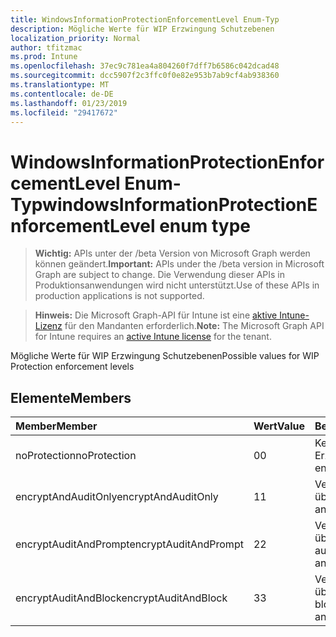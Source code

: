 ```yaml
---
title: WindowsInformationProtectionEnforcementLevel Enum-Typ
description: Mögliche Werte für WIP Erzwingung Schutzebenen
localization_priority: Normal
author: tfitzmac
ms.prod: Intune
ms.openlocfilehash: 37ec9c781ea4a804260f7dff7b6586c042dcad48
ms.sourcegitcommit: dcc5907f2c3ffc0f0e82e953b7ab9cf4ab938360
ms.translationtype: MT
ms.contentlocale: de-DE
ms.lasthandoff: 01/23/2019
ms.locfileid: "29417672"
---
```

# <a name="windowsinformationprotectionenforcementlevel-enum-type"></a><span data-ttu-id="71820-103">WindowsInformationProtectionEnforcementLevel Enum-Typ</span><span class="sxs-lookup"><span data-stu-id="71820-103">windowsInformationProtectionEnforcementLevel enum type</span></span>

> <span data-ttu-id="71820-104">**Wichtig:** APIs unter der /beta Version von Microsoft Graph werden können geändert.</span><span class="sxs-lookup"><span data-stu-id="71820-104">**Important:** APIs under the /beta version in Microsoft Graph are subject to change.</span></span> <span data-ttu-id="71820-105">Die Verwendung dieser APIs in Produktionsanwendungen wird nicht unterstützt.</span><span class="sxs-lookup"><span data-stu-id="71820-105">Use of these APIs in production applications is not supported.</span></span>

> <span data-ttu-id="71820-106">**Hinweis:** Die Microsoft Graph-API für Intune ist eine [aktive Intune-Lizenz](https://go.microsoft.com/fwlink/?linkid=839381) für den Mandanten erforderlich.</span><span class="sxs-lookup"><span data-stu-id="71820-106">**Note:** The Microsoft Graph API for Intune requires an [active Intune license](https://go.microsoft.com/fwlink/?linkid=839381) for the tenant.</span></span>

<span data-ttu-id="71820-107">Mögliche Werte für WIP Erzwingung Schutzebenen</span><span class="sxs-lookup"><span data-stu-id="71820-107">Possible values for WIP Protection enforcement levels</span></span>

## <a name="members"></a><span data-ttu-id="71820-108">Elemente</span><span class="sxs-lookup"><span data-stu-id="71820-108">Members</span></span>
|<span data-ttu-id="71820-109">Member</span><span class="sxs-lookup"><span data-stu-id="71820-109">Member</span></span>|<span data-ttu-id="71820-110">Wert</span><span class="sxs-lookup"><span data-stu-id="71820-110">Value</span></span>|<span data-ttu-id="71820-111">Beschreibung</span><span class="sxs-lookup"><span data-stu-id="71820-111">Description</span></span>|
|:---|:---|:---|
|<span data-ttu-id="71820-112">noProtection</span><span class="sxs-lookup"><span data-stu-id="71820-112">noProtection</span></span>|<span data-ttu-id="71820-113">0</span><span class="sxs-lookup"><span data-stu-id="71820-113">0</span></span>|<span data-ttu-id="71820-114">Kein Schutz Erzwingung</span><span class="sxs-lookup"><span data-stu-id="71820-114">No protection enforcement</span></span>|
|<span data-ttu-id="71820-115">encryptAndAuditOnly</span><span class="sxs-lookup"><span data-stu-id="71820-115">encryptAndAuditOnly</span></span>|<span data-ttu-id="71820-116">1</span><span class="sxs-lookup"><span data-stu-id="71820-116">1</span></span>|<span data-ttu-id="71820-117">Verschlüsseln und überwachen nur</span><span class="sxs-lookup"><span data-stu-id="71820-117">Encrypt and Audit only</span></span>|
|<span data-ttu-id="71820-118">encryptAuditAndPrompt</span><span class="sxs-lookup"><span data-stu-id="71820-118">encryptAuditAndPrompt</span></span>|<span data-ttu-id="71820-119">2</span><span class="sxs-lookup"><span data-stu-id="71820-119">2</span></span>|<span data-ttu-id="71820-120">Verschlüsseln, überwachen und auffordern</span><span class="sxs-lookup"><span data-stu-id="71820-120">Encrypt, Audit and Prompt</span></span>|
|<span data-ttu-id="71820-121">encryptAuditAndBlock</span><span class="sxs-lookup"><span data-stu-id="71820-121">encryptAuditAndBlock</span></span>|<span data-ttu-id="71820-122">3</span><span class="sxs-lookup"><span data-stu-id="71820-122">3</span></span>|<span data-ttu-id="71820-123">Verschlüsseln, überwachen und blockieren</span><span class="sxs-lookup"><span data-stu-id="71820-123">Encrypt, Audit and Block</span></span>|




